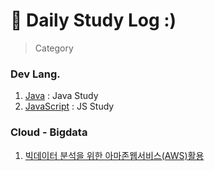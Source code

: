 # 📌 Daily Study Log :)
> Category

### Dev Lang.
1. [Java](https://github.com/SangGeun-Jeong/TIL/tree/main/Java) : Java Study
2. [JavaScript]() : JS Study

### Cloud - Bigdata
1. [빅데이터 분석을 위한 아마존웹서비스(AWS)활용](https://url.kr/68gqtl)
